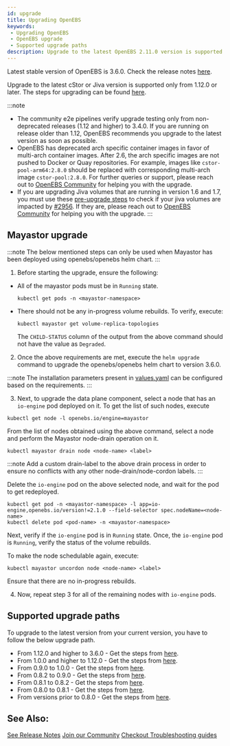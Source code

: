 ```yaml
---
id: upgrade
title: Upgrading OpenEBS
keywords:
 - Upgrading OpenEBS
 - OpenEBS upgrade
 - Supported upgrade paths
description: Upgrade to the latest OpenEBS 2.11.0 version is supported only from v1.0.0 and later.
---
```


Latest stable version of OpenEBS is 3.6.0. Check the release notes [here](https://github.com/openebs/openebs/releases/tag/v3.6.0).

Upgrade to the latest cStor or Jiva version is supported only from 1.12.0 or later. The steps for upgrading can be found [here](https://github.com/openebs/upgrade/blob/develop/docs/upgrade.md).

:::note
- The community e2e pipelines verify upgrade testing only from non-deprecated releases (1.12 and higher) to 3.4.0. If you are running on release older than 1.12, OpenEBS recommends you upgrade to the latest version as soon as possible. 
- OpenEBS has deprecated arch specific container images in favor of multi-arch container images. After 2.6, the arch specific images are not pushed to Docker or Quay repositories. For example, images like `cstor-pool-arm64:2.8.0` should be replaced with corresponding multi-arch image `cstor-pool:2.8.0`. For further queries or support, please reach out to [OpenEBS Community](https://kubernetes.slack.com/archives/CUAKPFU78) for helping you with the upgrade.
- If you are upgrading Jiva volumes that are running in version 1.6 and 1.7, you must use these [pre-upgrade steps](https://github.com/openebs/charts/tree/gh-pages/scripts/jiva-tools) to check if your jiva volumes are impacted by [#2956](https://github.com/openebs/openebs/issues/2956). If they are, please reach out to [OpenEBS Community](https://kubernetes.slack.com/archives/CUAKPFU78) for helping you with the upgrade.
:::

## Mayastor upgrade

:::note
The below mentioned steps can only be used when Mayastor has been deployed using openebs/openebs helm chart.
::: 
1. Before starting the upgrade, ensure the following:
- All of the mayastor pods must be in `Running` state.
  ```
  kubectl get pods -n <mayastor-namespace>
  ```
- There should not be any in-progress volume rebuilds. To verify, execute:
  ```
  kubectl mayastor get volume-replica-topologies
  ```
  The `CHILD-STATUS` column of the output from the above command should not have the value as `Degraded`.

2. Once the above requirements are met, execute the `helm upgrade` command to upgrade the openebs/openebs helm chart to version 3.6.0.

:::note
The installation parameters present in [values.yaml](https://github.com/openebs/charts/blob/main/charts/openebs/values.yaml) can be configured based on the requirements. 
:::

3. Next, to upgrade the data plane component, select a node that has an `io-engine` pod deployed on it. To get the list of such nodes, execute
```
kubectl get node -l openebs.io/engine=mayastor
```

From the list of nodes obtained using the above command, select a node and perform the Mayastor node-drain operation on it.
```
kubectl mayastor drain node <node-name> <label>
```
:::note
Add a custom drain-label to the above drain process in order to ensure no conflicts with any other node-drain/node-cordon labels. 
:::

Delete the `io-engine` pod on the above selected node, and wait for the pod to get redeployed. 
```
kubectl get pod -n <mayastor-namespace> -l app=io-engine,openebs.io/version!=2.1.0 --field-selector spec.nodeName=<node-name>
kubectl delete pod <pod-name> -n <mayastor-namespace> 
```
Next, verify if the `io-engine` pod is in `Running` state. 
Once, the `io-engine` pod is `Running`, verify the status of the volume rebuilds. 

To make the node schedulable again, execute:
```
kubectl mayastor uncordon node <node-name> <label>
```
Ensure that there are no in-progress rebuilds.


4. Now, repeat step 3 for all of the remaining nodes with `io-engine` pods.


## Supported upgrade paths

To upgrade to the latest version from your current version, you have to follow the below upgrade path.
- From 1.12.0 and higher to 3.6.0 - Get the steps from [here](https://github.com/openebs/upgrade/blob/develop/docs/upgrade.md).
- From 1.0.0 and higher to 1.12.0 - Get the steps from [here](https://github.com/openebs/openebs/blob/master/k8s/upgrades/README.md).
- From 0.9.0 to 1.0.0 - Get the steps from [here](https://github.com/openebs/openebs/tree/master/k8s/upgrades/0.9.0-1.0.0).
- From 0.8.2 to 0.9.0 - Get the steps from [here](https://github.com/openebs/openebs/tree/master/k8s/upgrades/0.8.2-0.9.0).
- From 0.8.1 to 0.8.2 - Get the steps from [here](https://github.com/openebs/openebs/tree/master/k8s/upgrades/0.8.1-0.8.2).
- From 0.8.0 to 0.8.1 - Get the steps from [here](https://github.com/openebs/openebs/tree/master/k8s/upgrades/0.8.0-0.8.1).
- From versions prior to 0.8.0 - Get the steps from [here](https://github.com/openebs/openebs/tree/master/k8s/upgrades).


## See Also:

[See Release Notes](/introduction/releases) [Join our Community](/introduction/community) [Checkout Troubleshooting guides](/troubleshooting)